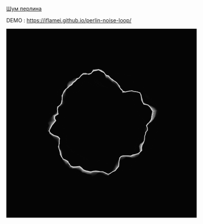 <a href = 'https://ru.wikipedia.org/wiki/%D0%A8%D1%83%D0%BC_%D0%9F%D0%B5%D1%80%D0%BB%D0%B8%D0%BD%D0%B0'>Шум перлина</a>

DEMO : https://iflamei.github.io/perlin-noise-loop/


![Image of project](https://github.com/IflameI/perlin-noise-loop/blob/main/Screenshot_1.png)

